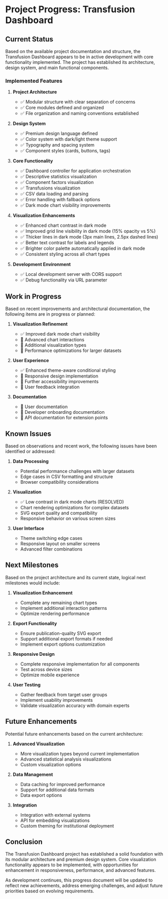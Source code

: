 # Project Progress: Transfusion Dashboard

## Current Status

Based on the available project documentation and structure, the Transfusion Dashboard appears to be in active development with core functionality implemented. The project has established its architecture, design system, and main functional components.

### Implemented Features

1. **Project Architecture**
   - ✅ Modular structure with clear separation of concerns
   - ✅ Core modules defined and organized
   - ✅ File organization and naming conventions established

2. **Design System**
   - ✅ Premium design language defined
   - ✅ Color system with dark/light theme support
   - ✅ Typography and spacing system
   - ✅ Component styles (cards, buttons, tags)

3. **Core Functionality**
   - ✅ Dashboard controller for application orchestration
   - ✅ Descriptive statistics visualization
   - ✅ Component factors visualization
   - ✅ Transfusions visualization
   - ✅ CSV data loading and parsing
   - ✅ Error handling with fallback options
   - ✅ Dark mode chart visibility improvements

4. **Visualization Enhancements**
   - ✅ Enhanced chart contrast in dark mode
   - ✅ Improved grid line visibility in dark mode (15% opacity vs 5%)
   - ✅ Thicker lines in dark mode (3px main lines, 2.5px dashed lines)
   - ✅ Better text contrast for labels and legends
   - ✅ Brighter color palette automatically applied in dark mode
   - ✅ Consistent styling across all chart types

4. **Development Environment**
   - ✅ Local development server with CORS support
   - ✅ Debug functionality via URL parameter

## Work in Progress

Based on recent improvements and architectural documentation, the following items are in progress or planned:

1. **Visualization Refinement**
   - ✅ Improved dark mode chart visibility
   - 🔄 Advanced chart interactions
   - 🔄 Additional visualization types
   - 🔄 Performance optimizations for larger datasets

2. **User Experience**
   - ✅ Enhanced theme-aware conditional styling
   - 🔄 Responsive design implementation
   - 🔄 Further accessibility improvements
   - 🔄 User feedback integration

3. **Documentation**
   - 🔄 User documentation
   - 🔄 Developer onboarding documentation
   - 🔄 API documentation for extension points

## Known Issues

Based on observations and recent work, the following issues have been identified or addressed:

1. **Data Processing**
   - Potential performance challenges with larger datasets
   - Edge cases in CSV formatting and structure
   - Browser compatibility considerations

2. **Visualization**
   - ✅ Low contrast in dark mode charts (RESOLVED)
   - Chart rendering optimizations for complex datasets
   - SVG export quality and compatibility
   - Responsive behavior on various screen sizes

3. **User Interface**
   - Theme switching edge cases
   - Responsive layout on smaller screens
   - Advanced filter combinations

## Next Milestones

Based on the project architecture and its current state, logical next milestones would include:

1. **Visualization Enhancement**
   - Complete any remaining chart types
   - Implement additional interaction patterns
   - Optimize rendering performance

2. **Export Functionality**
   - Ensure publication-quality SVG export
   - Support additional export formats if needed
   - Implement export options customization

3. **Responsive Design**
   - Complete responsive implementation for all components
   - Test across device sizes
   - Optimize mobile experience

4. **User Testing**
   - Gather feedback from target user groups
   - Implement usability improvements
   - Validate visualization accuracy with domain experts

## Future Enhancements

Potential future enhancements based on the current architecture:

1. **Advanced Visualization**
   - More visualization types beyond current implementation
   - Advanced statistical analysis visualizations
   - Custom visualization options

2. **Data Management**
   - Data caching for improved performance
   - Support for additional data formats
   - Data export options

3. **Integration**
   - Integration with external systems
   - API for embedding visualizations
   - Custom theming for institutional deployment

## Conclusion

The Transfusion Dashboard project has established a solid foundation with its modular architecture and premium design system. Core visualization functionality appears to be implemented, with opportunities for enhancement in responsiveness, performance, and advanced features.

As development continues, this progress document will be updated to reflect new achievements, address emerging challenges, and adjust future priorities based on evolving requirements.
